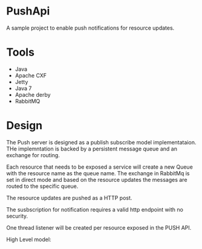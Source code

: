# PushApi

A sample project to enable push notifications for resource updates.

# Tools
- Java
- Apache CXF
- Jetty
- Java 7
- Apache derby
- RabbitMQ
 
# Design
The Push server is designed as a publish subscribe model implementataion. THe implemntation is backed by a persistent message queue and an exchange for routing.

Each resource that needs to be exposed a  service will create a new Queue with the resource name as the queue name. The exchange in RabbitMq is set in direct mode and based on the resource updates the messages are routed to the specific queue.

The resource updates are pushed as a HTTP post.

The susbscription for notification  requires a valid http endpoint with no security.

One thread listener will be created per resource exposed in the PUSH API.

High Level model:






